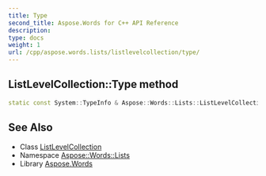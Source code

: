 ```yaml
---
title: Type
second_title: Aspose.Words for C++ API Reference
description: 
type: docs
weight: 1
url: /cpp/aspose.words.lists/listlevelcollection/type/
---
```

## ListLevelCollection::Type method




```cpp
static const System::TypeInfo & Aspose::Words::Lists::ListLevelCollection::Type()
```

## See Also

* Class [ListLevelCollection](../)
* Namespace [Aspose::Words::Lists](../../)
* Library [Aspose.Words](../../../)
